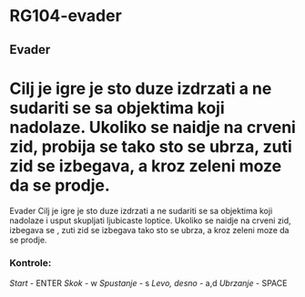# RG104-evader
## Evader
Cilj je igre je sto duze izdrzati a ne sudariti se sa objektima koji nadolaze. Ukoliko se naidje na **crveni** zid, probija se tako sto se ubrza, **zuti** zid se izbegava, a kroz **zeleni** moze da se prodje.
=======
Evader
Cilj je igre je sto duze izdrzati a ne sudariti se sa objektima koji nadolaze i usput skupljati ljubicaste loptice. Ukoliko se naidje na crveni zid, izbegava se , zuti zid se izbegava tako sto se ubrza, a kroz zeleni moze da se prodje.

### Kontrole:
*Start* - ENTER
*Skok* - w
*Spustanje* - s
*Levo, desno* - a,d
*Ubrzanje* - SPACE
